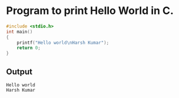 # Program to print Hello World in C.

```cpp
#include <stdio.h>
int main()
{
    printf("Hello world\nHarsh Kumar");
    return 0;
}
```

## Output
```
Hello world
Harsh Kumar
```
